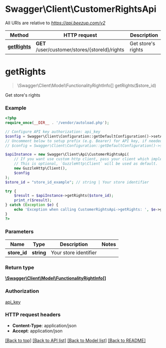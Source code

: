 # Swagger\Client\CustomerRightsApi

All URIs are relative to *https://api.beezup.com/v2*

Method | HTTP request | Description
------------- | ------------- | -------------
[**getRights**](CustomerRightsApi.md#getRights) | **GET** /user/customer/stores/{storeId}/rights | Get store&#39;s rights


# **getRights**
> \Swagger\Client\Model\FunctionalityRightInfo[] getRights($store_id)

Get store's rights

### Example
```php
<?php
require_once(__DIR__ . '/vendor/autoload.php');

// Configure API key authorization: api_key
$config = Swagger\Client\Configuration::getDefaultConfiguration()->setApiKey('Ocp-Apim-Subscription-Key', 'YOUR_API_KEY');
// Uncomment below to setup prefix (e.g. Bearer) for API key, if needed
// $config = Swagger\Client\Configuration::getDefaultConfiguration()->setApiKeyPrefix('Ocp-Apim-Subscription-Key', 'Bearer');

$apiInstance = new Swagger\Client\Api\CustomerRightsApi(
    // If you want use custom http client, pass your client which implements `GuzzleHttp\ClientInterface`.
    // This is optional, `GuzzleHttp\Client` will be used as default.
    new GuzzleHttp\Client(),
    $config
);
$store_id = "store_id_example"; // string | Your store identifier

try {
    $result = $apiInstance->getRights($store_id);
    print_r($result);
} catch (Exception $e) {
    echo 'Exception when calling CustomerRightsApi->getRights: ', $e->getMessage(), PHP_EOL;
}
?>
```

### Parameters

Name | Type | Description  | Notes
------------- | ------------- | ------------- | -------------
 **store_id** | **string**| Your store identifier |

### Return type

[**\Swagger\Client\Model\FunctionalityRightInfo[]**](../Model/FunctionalityRightInfo.md)

### Authorization

[api_key](../../README.md#api_key)

### HTTP request headers

 - **Content-Type**: application/json
 - **Accept**: application/json

[[Back to top]](#) [[Back to API list]](../../README.md#documentation-for-api-endpoints) [[Back to Model list]](../../README.md#documentation-for-models) [[Back to README]](../../README.md)

